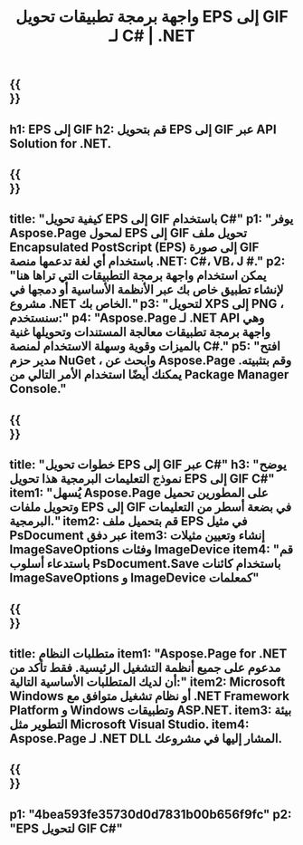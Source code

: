 ﻿---
translation: true
template: /_templates/_conversion-child-net.md
title: واجهة برمجة تطبيقات تحويل EPS إلى GIF لـ C# | .NET
url: /net/conversion/eps-to-gif/
description: 'رمز عينة لتحويل EPS إلى GIF C#. استخدم رمز مثال API لملفات EPS الدفعية لتحويل GIF داخل VB.NET أو Asp.NET أو أي تطبيق قائم على .NET.'
informat: EPS
outformat: GIF
otherformats: XPS PS
---

{{<section banner>}}
---
h1: EPS إلى GIF
h2: قم بتحويل EPS إلى GIF عبر API Solution for .NET.
---

{{<section overview>}}
---
title: "كيفية تحويل EPS إلى GIF باستخدام C#"
p1: "يوفر Aspose.Page لمحول EPS إلى GIF تحويل ملف Encapsulated PostScript (EPS) إلى صورة GIF باستخدام أي لغة تدعمها منصة .NET: C#، VB، J #."
p2: "يمكن استخدام واجهة برمجة التطبيقات التي تراها هنا لإنشاء تطبيق خاص بك عبر الأنظمة الأساسية أو دمجها في مشروع .NET الخاص بك."
p3: "لتحويل XPS إلى PNG ، سنستخدم:"
p4: "Aspose.Page لـ .NET API وهي واجهة برمجة تطبيقات معالجة المستندات وتحويلها غنية بالميزات وقوية وسهلة الاستخدام لمنصة C#."
p5: "افتح مدير حزم NuGet ، وابحث عن Aspose.Page وقم بتثبيته. يمكنك أيضًا استخدام الأمر التالي من Package Manager Console."
---

{{<section feature1>}}
---
title: "خطوات تحويل EPS إلى GIF عبر C#"
h3: "يوضح نموذج التعليمات البرمجية هذا تحويل EPS إلى GIF C#"
item1: "يُسهل Aspose.Page على المطورين تحميل وتحويل ملفات EPS إلى GIF في بضعة أسطر من التعليمات البرمجية."
item2: قم بتحميل ملف EPS في مثيل PsDocument عبر دفق
item3: إنشاء وتعيين مثيلات ImageSaveOptions وفئات ImageDevice
item4: "قم باستدعاء أسلوب PsDocument.Save باستخدام كائنات ImageSaveOptions و ImageDevice كمعلمات"
---

{{<section feature2>}}
---
title: متطلبات النظام
item1: "Aspose.Page for .NET مدعوم على جميع أنظمة التشغيل الرئيسية. فقط تأكد من أن لديك المتطلبات الأساسية التالية:"
item2: Microsoft Windows أو نظام تشغيل متوافق مع .NET Framework Platform و Windows وتطبيقات ASP.NET.
item3: بيئة التطوير مثل Microsoft Visual Studio.
item4: Aspose.Page لـ .NET DLL المشار إليها في مشروعك.
---

{{<section gist>}}
---
p1: "4bea593fe35730d0d7831b00b656f9fc"
p2: "EPS لتحويل GIF C#"
---

